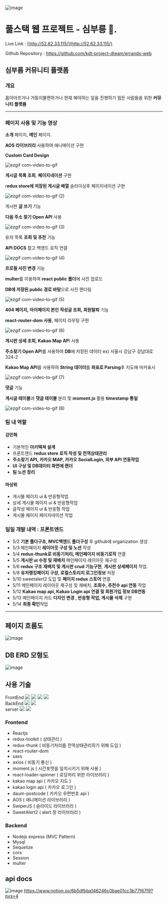 ![image](https://github.com/kdt-project-dteam/errands-web/assets/96116158/1c838431-7d9c-46c6-bdc2-77c1041dc274)

# 풀스택 웹 프로젝트 - 심부릉 🚗.

Live Link : [http://52.62.33.115/](http://52.62.33.115/)

Github Repository : https://github.com/kdt-project-dteam/errands-web

## 심부름 커뮤니티 플랫폼

### 개요

몸이아프거나 거동이불편하거나 현재 해야하는 일을 진행하기 힘든 사람들을 위한 **커뮤니티 플랫폼**

---

### 페이지 사용 및 기능 영상

**소개** 페이지, **메인** 페이지.

**AOS 라이브러리** 사용하여 애니매이션 구현

**Custom Card Design**

![ezgif com-video-to-gif](https://github.com/kdt-project-dteam/errands-web/assets/96116158/3a3aa4d3-6983-4ca0-abef-f17ee1c3df8a)


**게시글 목록 조회**, **페이지네이션** 구현

r**edux store에 저장된 게시글 배열** 슬라이싱후 페이지네이션 구현

![ezgif com-video-to-gif (2)](https://github.com/kdt-project-dteam/errands-web/assets/96116158/a71c04fe-cd14-4efb-beb0-51f510e78855)

게시판 **글 쓰기** 기능

**다음 주소 찾기 Open API** 사용

![ezgif com-video-to-gif (3)](https://github.com/kdt-project-dteam/errands-web/assets/96116158/6901ec91-63f8-4978-9f13-24996eb232a9)


유저 목록 **조회 및 추천** 기능

**API DOCS** 참고 백엔드 로직 연결

![ezgif com-video-to-gif (4)](https://github.com/kdt-project-dteam/errands-web/assets/96116158/089d71f9-5632-419e-8e1e-a7e800dab63a)


**프로필 사진 변경** 기능

**multer**를 이용하여 **react public 폴더**에 사진 업로드

**DB에 저장된 public 경로 바탕**으로 사진 랜더링

![ezgif com-video-to-gif (5)](https://github.com/kdt-project-dteam/errands-web/assets/96116158/4c952eff-889b-4f4e-a5cf-03e90ebcd901)


**404 페이지, 마이페이지 본인 작성글 조회, 회원탈퇴** 기능

**react-router-dom 사용**, 페이지 라우팅 구현

![ezgif com-video-to-gif (6)](https://github.com/kdt-project-dteam/errands-web/assets/96116158/0ea1a8d5-6d6b-4ce4-9644-f85473a3c5ff)


**게시판 상세 조회, Kakao Map AP**I 사용

**주소찾기 Open AP**I를 사용하여 **DB**에 저장된 데이터 ex) 서울시 강남구 강남대로 324-2

**Kakao Map API**를 사용하여 **String 데이터**를 **좌표로 Parsing**후 지도에 마커표시 

![ezgif com-video-to-gif (7)](https://github.com/kdt-project-dteam/errands-web/assets/96116158/b6ae3db3-96dc-4973-aa87-67f59cffdd26)


**댓글** 기능

**게시글 테이블**과 **댓글 테이블** 분리 및 **moment.js** 활용 **timestamp 통일**

![ezgif com-video-to-gif (8)](https://github.com/kdt-project-dteam/errands-web/assets/96116158/9b4cc222-3c22-464d-87c3-175a04a795cc)


### 팀 내 역할
#### 강민혁
- 기본적인 **아키텍쳐 설계**
- 프론트엔드 **redux store 로직 작성 및 전역상태관리**
- **주소찾기 API, 카카오 MAP, 카카오 SocialLogin, 외부 API 연동작업**
- **UI 구상 및 DB데이터 화면에 랜더**
- **팀 노션 정리**

#### 마상위
- 게시물 페이지 ui  & 반응형작업
- 상세 게시물 페이지 ui  & 반응형작업
- 글작성 페이지 ui & 반응형 작업
- 게시물 페이지 페이지네이션 작업

### 일일 개발 내역 : 프론트엔드

- 5/2 **기본 폴더구조, MVC백엔드 폴더구성** 후 github에 organization 생성
- 5/3 메인페이지 **레이아웃 구성 및 노션** 작성
- 5/4 **redux-thunk로 비동기처리, 메인페이지 비동기로직** 연결
- 5/5 **게시판 ui 수정 및 재배치** 메인페이지 레이아웃 재구성
- 5/6 **redux 구조 재배치 및 게시판 crud 기능구현**, **게시판 상세페이지** 작업.
- 5/8 **유저랭킹페이지 구성, 로컬스토리지 로그인정보** 저장
- 5/10 sweetalert2 도입 및 **페이지 redux 스토어** 연결
- 5/11 메인페이지 레이아웃 재구성 및 재배치, **조회수, 추천수 api 연동** 작업
- 5/12 **Kakao map api, Kakao Login api 연결 및 회원가입 정보 DB연동**
- 5/13 메인페이지 카드 **디자인 변경 , 반응형 작업, 게시물 삭제** 구현
- 5/14 **최종 확인**작업

---

## 페이지 흐름도
![image](https://github.com/kdt-project-dteam/errands-web/assets/96116158/554e8ae8-7173-417d-85cf-c159052523e2)

## DB ERD 모형도
![image](https://github.com/kdt-project-dteam/errands-web/assets/96116158/a4549957-0d3c-4ae4-9784-4f008f27202c)

## 사용 기술
<div align=left>
  FrontEnd
  <img src="https://img.shields.io/badge/html5-E34F26?style=for-the-badge&logo=html5&logoColor=white">
<img src="https://img.shields.io/badge/sass-CC6699?style=for-the-badge&logo=html5&logoColor=white">
<img src="https://img.shields.io/badge/react-61DAFB?style=for-the-badge&logo=html5&logoColor=white">
<img src="https://img.shields.io/badge/redux-764ABC?style=for-the-badge&logo=react&logoColor=white">
  <br/>
  BackEnd
  <img src="https://img.shields.io/badge/mysql-4479A1?style=for-the-badge&logo=mysql&logoColor=white"> 
<img src="https://img.shields.io/badge/node.js-339933?style=for-the-badge&logo=Node.js&logoColor=white">
  <br/>
  server
  <img src="https://img.shields.io/badge/amazonaws-232F3E?style=for-the-badge&logo=amazonaws&logoColor=white">
<img src="https://img.shields.io/badge/nginx-009639?style=for-the-badge&logo=amazonaws&logoColor=white">
  </div>
  
### Frontend

- Reactjs
- redux-toolkit ( 상태관리 )
- redux-thunk ( 비동기처리를 전역상태관리하기 위해 도입 )
- react-router-dom
- sass
- axios ( 비동기 통신 )
- moment js ( 시간포맷을 일치시키기 위해 사용 )
- react-loader-spinner ( 로딩처리 위한 라이브러리 )
- kakao map api ( 카카오 지도 )
- kakao login api ( 카카오 로그인 )
- daum-postcode ( 카카오 우편번호 api )
- AOS ( 애니메이션 라이브러리 )
- SwiperJS ( 슬라이드 라이브러리 )
- SweetAlert2 ( alert 창 라이브러리 )

### Backend

- Nodejs express (MVC Pattern)
- Mysql
- Sequelize
- cors
- Session
- multer

## api docs
![image](https://github.com/kdt-project-dteam/errands-web/assets/96116158/563f212a-0017-4a3d-b29e-a09006cb7d69)
https://www.notion.so/6b5dfbba146246c0bae01cc3b77f67f9?pvs=4




